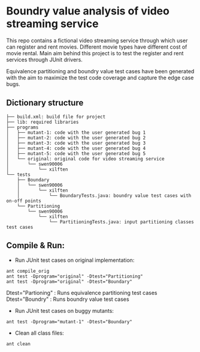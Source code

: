 # Boundry value analysis of video streaming service  

This repo contains a fictional video streaming service through which user can register and rent movies. Different movie types have different cost of movie rental. Main aim behind this project is to test the register and rent services through JUnit drivers. 

Equivalence partitioning and boundry value test cases have been generated with the aim to maximize the test code coverage and capture the edge case bugs. 

## Dictionary structure

```
├── build.xml: build file for project
├── lib: required libraries
├── programs
│   ├── mutant-1: code with the user generated bug 1
│   ├── mutant-2: code with the user generated bug 2
│   ├── mutant-3: code with the user generated bug 3
│   ├── mutant-4: code with the user generated bug 4
│   ├── mutant-5: code with the user generated bug 5
│   └── original: original code for video streaming service
│       └── swen90006
│           └── xilften
└── tests
    ├── Boundary
    │   └── swen90006
    │       └── xilften
    │           └── BoundaryTests.java: boundry value test cases with on-off points
    └── Partitioning
        └── swen90006
            └── xilften
                └── PartitioningTests.java: input partitioning classes test cases
```


## Compile & Run:

* Run JUnit test cases on original implementation:

```
ant compile_orig
ant test -Dprogram="original" -Dtest="Partitioning"
ant test -Dprogram="original" -Dtest="Boundary"
```
Dtest="Partioning" : Runs equivalence partitioning test cases\
Dtest="Boundry" : Runs boundry value test cases
 
* Run JUnit test cases on buggy mutants:

```
ant test -Dprogram="mutant-1" -Dtest="Boundary"
```
* Clean all class files:
```
ant clean
```
